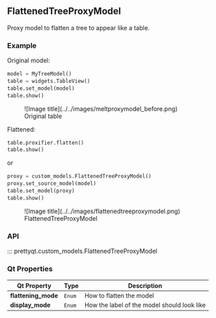 ## FlattenedTreeProxyModel

Proxy model to flatten a tree to appear like a table.

### Example

Original model:

```py
model = MyTreeModel()
table = widgets.TableView()
table.set_model(model)
table.show()
```

<figure markdown>
  ![Image title](../../images/meltproxymodel_before.png)
  <figcaption>Original table</figcaption>
</figure>


Flattened:

```py
table.proxifier.flatten()
table.show()
```
or
```py
proxy = custom_models.FlattenedTreeProxyModel()
proxy.set_source_model(model)
table.set_model(proxy)
table.show()
```
<figure markdown>
  ![Image title](../../images/flattenedtreeproxymodel.png)
  <figcaption>FlattenedTreeProxyModel</figcaption>
</figure>

### API

::: prettyqt.custom_models.FlattenedTreeProxyModel

### Qt Properties

| Qt Property         | Type    | Description                                 |
| --------------------|---------|---------------------------------------------|
| **flattening_mode** | `Enum`  | How to flatten the model                    |
| **display_mode**    | `Enum`  | How the label of the model should look like |
